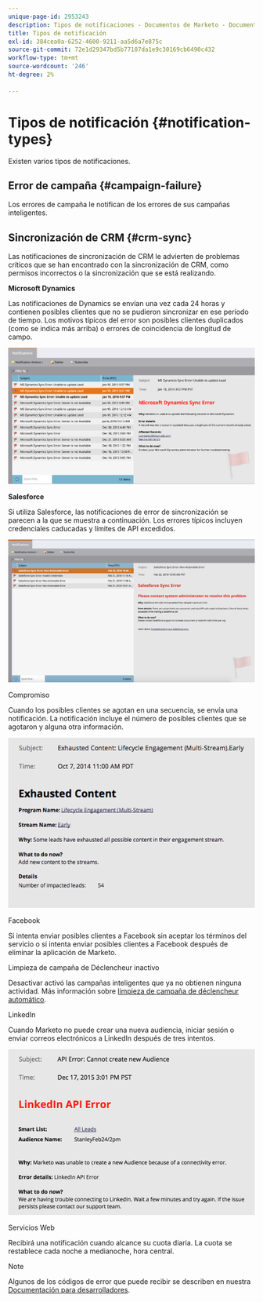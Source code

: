 ```yaml
---
unique-page-id: 2953243
description: Tipos de notificaciones - Documentos de Marketo - Documentación del producto
title: Tipos de notificación
exl-id: 384cea0a-6252-4600-9211-aa5d6a7e875c
source-git-commit: 72e1d29347bd5b77107da1e9c30169cb6490c432
workflow-type: tm+mt
source-wordcount: '246'
ht-degree: 2%

---
```


# Tipos de notificación {#notification-types}

Existen varios tipos de notificaciones.

## Error de campaña  {#campaign-failure}

Los errores de campaña le notifican de los errores de sus campañas inteligentes.

## Sincronización de CRM {#crm-sync}

Las notificaciones de sincronización de CRM le advierten de problemas críticos que se han encontrado con la sincronización de CRM, como permisos incorrectos o la sincronización que se está realizando.

**Microsoft Dynamics**

Las notificaciones de Dynamics se envían una vez cada 24 horas y contienen posibles clientes que no se pudieron sincronizar en ese período de tiempo. Los motivos típicos del error son posibles clientes duplicados (como se indica más arriba) o errores de coincidencia de longitud de campo.

![](assets/image2016-1-20-11-3a19-3a58.png)

**Salesforce**

Si utiliza Salesforce, las notificaciones de error de sincronización se parecen a la que se muestra a continuación. Los errores típicos incluyen credenciales caducadas y límites de API excedidos.

![](assets/salesforcesyncerror.png)

Compromiso

Cuando los posibles clientes se agotan en una secuencia, se envía una notificación.  La notificación incluye el número de posibles clientes que se agotaron y alguna otra información.

![](assets/image2014-10-14-10-3a57-3a9.png)

Facebook

Si intenta enviar posibles clientes a Facebook sin aceptar los términos del servicio o si intenta enviar posibles clientes a Facebook después de eliminar la aplicación de Marketo.

Limpieza de campaña de Déclencheur inactivo

Desactivar activó las campañas inteligentes que ya no obtienen ninguna actividad. Más información sobre  [limpieza de campaña de déclencheur automático](/help/marketo/product-docs/core-marketo-concepts/smart-campaigns/using-smart-campaigns/automatic-trigger-campaign-cleanup.md).

LinkedIn

Cuando Marketo no puede crear una nueva audiencia, iniciar sesión o enviar correos electrónicos a LinkedIn después de tres intentos.

![](assets/linkedin.png)

Servicios Web

Recibirá una notificación cuando alcance su cuota diaria. La cuota se restablece cada noche a medianoche, hora central.

>[!NOTE]
>
>Algunos de los códigos de error que puede recibir se describen en nuestra [Documentación para desarrolladores](https://developers.marketo.com/rest-api/error-codes/#response_level_error_codes).
